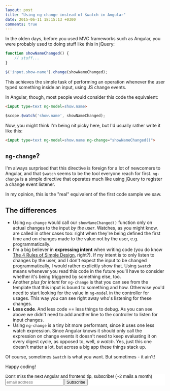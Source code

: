```yaml
---
layout: post
title: "Using ng-change instead of $watch in Angular"
date: 2015-06-11 18:15:13 +0300
comments: true
---
```


In the olden days, before you used MVC frameworks such as Angular, you were probably used to doing stuff like this in jQuery:

```javascript
function showNameChanged() {
    // stuff...
}

$('input.show-name').change(showNameChanged);
```

This achieves the simple task of performing an operation whenever the user typed something inside an input, using JS change events.

In Angular, though, most people would consider this code the equivalent:

```html
<input type=text ng-model=show.name>
```

```javascript
$scope.$watch('show.name', showNameChanged);
```

Now, you might think I'm being nit picky here, but I'd usually rather write it like this:

```html
<input type=text ng-model=show.name ng-change="showNameChanged()">
```

## `ng-change`?

I'm always surprised that this directive is foreign for a lot of newcomers to Angular, and that `$watch` seems to be the tool everyone reach for first. `ng-change` is a simple directive that operates much like using jQuery to register a change event listener.

In my opinion, this is the "real" equivalent of the first code sample we saw.


## The differences

- Using `ng-change` would call our `showNameChanged()` function only on actual changes to the input *by the user*. Watches, as you might know, are called in other cases too: right when they're being defined the first time and on changes made to the value not by the user, e.g. programmatically.
- I'm a big believer in **expressing intent** when writing code (you do know [The 4 Rules of Simple Design](http://www.jbrains.ca/permalink/the-four-elements-of-simple-design), right?). If my intent is to only listen to changes by the user, and I don't expect the input to be changed programmatically, I would rather explicitly show that. Using `$watch` means whenever you read this code in the future you'll have to consider whether it's being triggered by something else, too.
- Another *plus for intent* for `ng-change` is that you can see from the template that this input is bound to something and how. Otherwise you'd need to start looking for the value in `ng-model` in the controller for usages. This way you can see right away who's listening for these changes.
- **Less code**. And less code == less things to debug. As you can see above we didn't need to add another line to the controller to listen for input changes.
- Using `ng-change` is a tiny bit more performant, since it uses one less watch expression. Since Angular knows it should only call the expression on change events it doesn't need to keep evaluating it on every digest cycle, as opposed to, well, *a watch*. Yes, just this one doesn't matter a lot, but across a big app these things stack up.

Of course, sometimes `$watch` is what you want. But sometimes - it ain't!

Happy coding!

<!-- Begin MailChimp Signup Form -->
<link href="http://cdn-images.mailchimp.com/embedcode/slim-081711.css" rel="stylesheet" type="text/css">
<style type="text/css">
    #mc_embed_signup{background:#fff; clear:left; font:14px Helvetica,Arial,sans-serif; }
    /* Add your own MailChimp form style overrides in your site stylesheet or in this style block.
       We recommend moving this block and the preceding CSS link to the HEAD of your HTML file. */
</style>
<div id="mc_embed_signup">
<form action="http://codelord.us6.list-manage.com/subscribe/post?u=78b36f07d7d2e7e91eb8deee3&amp;id=c9a8d439c8" method="post" id="mc-embedded-subscribe-form" name="mc-embedded-subscribe-form" class="validate" target="_blank" novalidate>
    <label for="mce-EMAIL">Don't miss the next Angular and frontend tip, subscribe! (~2 mails a month)</label>
    <input type="email" value="" name="EMAIL" class="email" id="mce-EMAIL" placeholder="email address" required style="display: inline"><!--
    --><input type="submit" value="Subscribe" name="subscribe" id="mc-embedded-subscribe" class="button" style="display: inline">
    <input type="hidden" value="" name="SIGNUP_URL" class="email" id="mce-SIGNUP_URL">
</form>
</div>
<script type="text/javascript">
document.getElementById('mce-SIGNUP_URL').value = document.location.href;
</script>
<!--End mc_embed_signup-->
